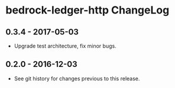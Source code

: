 # bedrock-ledger-http ChangeLog

## 0.3.4 - 2017-05-03

- Upgrade test architecture, fix minor bugs.

## 0.2.0 - 2016-12-03

- See git history for changes previous to this release.
